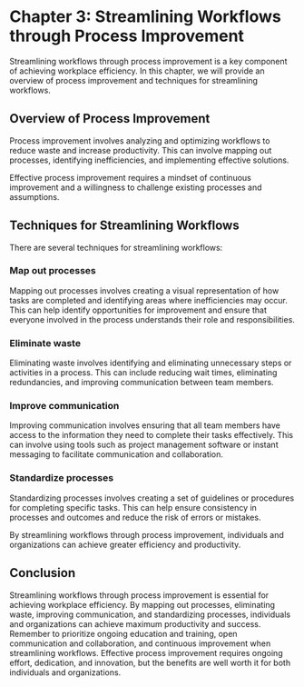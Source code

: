 Chapter 3: Streamlining Workflows through Process Improvement
=============================================================

Streamlining workflows through process improvement is a key component of achieving workplace efficiency. In this chapter, we will provide an overview of process improvement and techniques for streamlining workflows.

Overview of Process Improvement
-------------------------------

Process improvement involves analyzing and optimizing workflows to reduce waste and increase productivity. This can involve mapping out processes, identifying inefficiencies, and implementing effective solutions.

Effective process improvement requires a mindset of continuous improvement and a willingness to challenge existing processes and assumptions.

Techniques for Streamlining Workflows
-------------------------------------

There are several techniques for streamlining workflows:

### Map out processes

Mapping out processes involves creating a visual representation of how tasks are completed and identifying areas where inefficiencies may occur. This can help identify opportunities for improvement and ensure that everyone involved in the process understands their role and responsibilities.

### Eliminate waste

Eliminating waste involves identifying and eliminating unnecessary steps or activities in a process. This can include reducing wait times, eliminating redundancies, and improving communication between team members.

### Improve communication

Improving communication involves ensuring that all team members have access to the information they need to complete their tasks effectively. This can involve using tools such as project management software or instant messaging to facilitate communication and collaboration.

### Standardize processes

Standardizing processes involves creating a set of guidelines or procedures for completing specific tasks. This can help ensure consistency in processes and outcomes and reduce the risk of errors or mistakes.

By streamlining workflows through process improvement, individuals and organizations can achieve greater efficiency and productivity.

Conclusion
----------

Streamlining workflows through process improvement is essential for achieving workplace efficiency. By mapping out processes, eliminating waste, improving communication, and standardizing processes, individuals and organizations can achieve maximum productivity and success. Remember to prioritize ongoing education and training, open communication and collaboration, and continuous improvement when streamlining workflows. Effective process improvement requires ongoing effort, dedication, and innovation, but the benefits are well worth it for both individuals and organizations.
